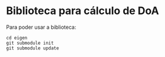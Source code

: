 # Biblioteca para cálculo de DoA

Para poder usar a biblioteca:

```
cd eigen
git submodule init
git submodule update
```